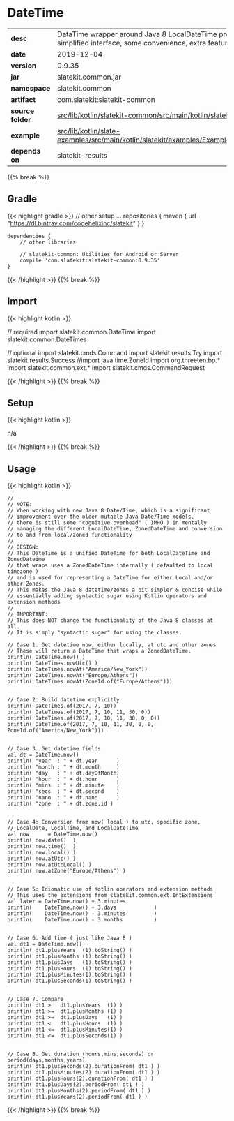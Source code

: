 
# DateTime

<table class="table table-striped table-bordered">
  <tbody>
    <tr>
      <td><strong>desc</strong></td>
      <td>DataTime wrapper around Java 8 LocalDateTime providing a simplified interface, some convenience, extra features.</td>
    </tr>
    <tr>
      <td><strong>date</strong></td>
      <td>2019-12-04</td>
    </tr>
    <tr>
      <td><strong>version</strong></td>
      <td>0.9.35</td>
    </tr>
    <tr>
      <td><strong>jar</strong></td>
      <td>slatekit.common.jar</td>
    </tr>
    <tr>
      <td><strong>namespace</strong></td>
      <td>slatekit.common</td>
    </tr>
    <tr>
      <td><strong>artifact</strong></td>
      <td>com.slatekit:slatekit-common</td>
    </tr>
    <tr>
      <td><strong>source folder</strong></td>
      <td><a href="https://github.com/code-helix/slatekit/tree/master/src/lib/kotlin/slatekit-common/src/main/kotlin/slatekit/common" class="url-ch">src/lib/kotlin/slatekit-common/src/main/kotlin/slatekit/common</a></td>
    </tr>
    <tr>
      <td><strong>example</strong></td>
      <td><a href="https://github.com/code-helix/slatekit/tree/master/src/lib/kotlin/slatekit-examples/src/main/kotlin/slatekit/examples/Example_DateTime.kt" class="url-ch">src/lib/kotlin/slate-examples/src/main/kotlin/slatekit/examples/Example_DateTime.kt</a></td>
    </tr>
    <tr>
      <td><strong>depends on</strong></td>
      <td> slatekit-results</td>
    </tr>
  </tbody>
</table>
{{% break %}}

## Gradle
{{< highlight gradle >}}
    // other setup ...
    repositories {
        maven { url  "https://dl.bintray.com/codehelixinc/slatekit" }
    }

    dependencies {
        // other libraries

        // slatekit-common: Utilities for Android or Server
        compile 'com.slatekit:slatekit-common:0.9.35'
    }

{{< /highlight >}}
{{% break %}}

## Import
{{< highlight kotlin >}}


// required 
import slatekit.common.DateTime
import slatekit.common.DateTimes



// optional 
import slatekit.cmds.Command
import slatekit.results.Try
import slatekit.results.Success
//import java.time.ZoneId
import org.threeten.bp.*
import slatekit.common.ext.*
import slatekit.cmds.CommandRequest




{{< /highlight >}}
{{% break %}}

## Setup
{{< highlight kotlin >}}


n/a


{{< /highlight >}}
{{% break %}}

## Usage
{{< highlight kotlin >}}


    //
    // NOTE:
    // When working with new Java 8 Date/Time, which is a significant
    // improvement over the older mutable Java Date/Time models,
    // there is still some "cognitive overhead" ( IMHO ) in mentally
    // managing the different LocalDateTime, ZonedDateTime and conversion
    // to and from local/zoned functionality
    //
    // DESIGN:
    // This DateTime is a unified DateTime for both LocalDateTime and ZonedDateime
    // that wraps uses a ZonedDateTime internally ( defaulted to local timezone )
    // and is used for representing a DateTime for either Local and/or other Zones.
    // This makes the Java 8 datetime/zones a bit simpler & concise while
    // essentially adding syntactic sugar using Kotlin operators and extension methods
    //
    // IMPORTANT:
    // This does NOT change the functionality of the Java 8 classes at all.
    // It is simply "syntactic sugar" for using the classes.

    // Case 1. Get datetime now, either locally, at utc and other zones
    // These will return a DateTime that wraps a ZonedDateTime.
    println( DateTime.now() )
    println( DateTimes.nowUtc() )
    println( DateTimes.nowAt("America/New_York"))
    println( DateTimes.nowAt("Europe/Athens"))
    println( DateTimes.nowAt(ZoneId.of("Europe/Athens")))


    // Case 2: Build datetime explicitly
    println( DateTimes.of(2017, 7, 10))
    println( DateTimes.of(2017, 7, 10, 11, 30, 0))
    println( DateTimes.of(2017, 7, 10, 11, 30, 0, 0))
    println( DateTime.of(2017, 7, 10, 11, 30, 0, 0, ZoneId.of("America/New_York")))


    // Case 3. Get datetime fields
    val dt = DateTime.now()
    println( "year  : " + dt.year      )
    println( "month : " + dt.month     )
    println( "day   : " + dt.dayOfMonth)
    println( "hour  : " + dt.hour      )
    println( "mins  : " + dt.minute    )
    println( "secs  : " + dt.second    )
    println( "nano  : " + dt.nano      )
    println( "zone  : " + dt.zone.id )


    // Case 4: Conversion from now( local ) to utc, specific zone,
    // LocalDate, LocalTime, and LocalDateTime
    val now      = DateTime.now()
    println( now.date()  )
    println( now.time()  )
    println( now.local() )
    println( now.atUtc() )
    println( now.atUtcLocal() )
    println( now.atZone("Europe/Athens") )


    // Case 5: Idiomatic use of Kotlin operators and extension methods
    // This uses the extensions from slatekit.common.ext.IntExtensions
    val later = DateTime.now() + 3.minutes
    println(    DateTime.now() + 3.days            )
    println(    DateTime.now() - 3.minutes         )
    println(    DateTime.now() - 3.months          )


    // Case 6. Add time ( just like Java 8 )
    val dt1 = DateTime.now()
    println( dt1.plusYears  (1).toString() )
    println( dt1.plusMonths (1).toString() )
    println( dt1.plusDays   (1).toString() )
    println( dt1.plusHours  (1).toString() )
    println( dt1.plusMinutes(1).toString() )
    println( dt1.plusSeconds(1).toString() )


    // Case 7. Compare
    println( dt1 >   dt1.plusYears  (1) )
    println( dt1 >=  dt1.plusMonths (1) )
    println( dt1 >=  dt1.plusDays   (1) )
    println( dt1 <   dt1.plusHours  (1) )
    println( dt1 <=  dt1.plusMinutes(1) )
    println( dt1 <=  dt1.plusSeconds(1) )


    // Case 8. Get duration (hours,mins,seconds) or period(days,months,years)
    println( dt1.plusSeconds(2).durationFrom( dt1 ) )
    println( dt1.plusMinutes(2).durationFrom( dt1 ) )
    println( dt1.plusHours(2).durationFrom( dt1 ) )
    println( dt1.plusDays(2).periodFrom( dt1 ) )
    println( dt1.plusMonths(2).periodFrom( dt1 ) )
    println( dt1.plusYears(2).periodFrom( dt1 ) )

    

{{< /highlight >}}
{{% break %}}

